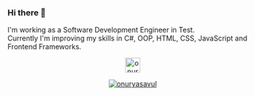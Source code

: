 ### Hi there 👋
<p>I'm working as a Software Development Engineer in Test. </br>
Currently I'm improving my skills in C#, OOP, HTML, CSS, JavaScript and Frontend Frameworks.</p>
<p align="center">
  <a href="https://www.linkedin.com/in/onuryasavul/" target="blank">
    <img align="center" src="https://cdn.jsdelivr.net/npm/simple-icons@3.0.1/icons/linkedin.svg" alt="onuryasavul" height="30" />
</p>
<p align="center">
  <img src="https://github-readme-stats.vercel.app/api/top-langs/?username=onuryasavul&layout=compact" alt="onuryasavul" />           
</p>

<!--
**onuryasavul/onuryasavul** is a ✨ _special_ ✨ repository because its `README.md` (this file) appears on your GitHub profile.

Here are some ideas to get you started:

- 🔭 I’m currently working on ...
- 🌱 I’m currently learning ...
- 👯 I’m looking to collaborate on ...
- 🤔 I’m looking for help with ...
- 💬 Ask me about ...
- 📫 How to reach me: ...
- 😄 Pronouns: ...
- ⚡ Fun fact: ...
-->
